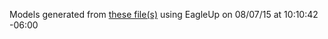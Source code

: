 Models generated from [these file(s)](S:\Eagle_stuffs\Snappable_P-Board-master\Snappable_P-Board-master\Hardware\SparkFun_Snappable_P-Board.brd) using EagleUp on 08/07/15 at 10:10:42 -06:00
